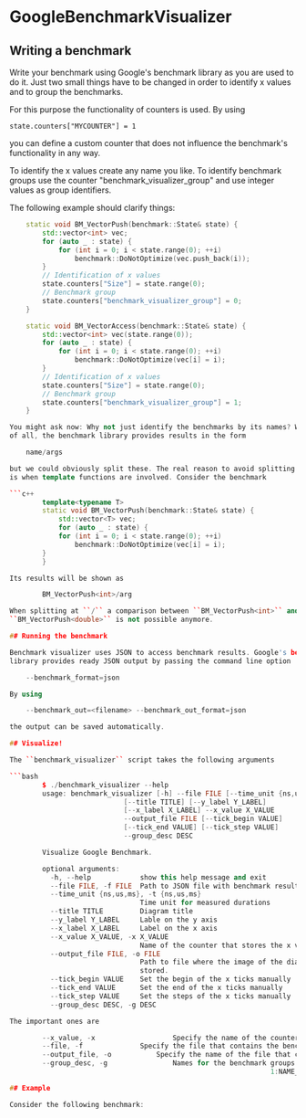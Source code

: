 # GoogleBenchmarkVisualizer

## Writing a benchmark

Write your benchmark using Google's benchmark library as you are used to do it.
Just two small things have to be changed in order to identify x values and to
group the benchmarks. 

For this purpose the functionality of counters is used. By using

    state.counters["MYCOUNTER"] = 1

you can define a custom counter that does not influence the benchmark's 
functionality in any way.

To identify the x values create any name you like. To identify benchmark
groups use the counter "benchmark_visualizer_group" and use integer values as
group identifiers.

The following example should clarify things:

```c++
    static void BM_VectorPush(benchmark::State& state) {
    	std::vector<int> vec;
    	for (auto _ : state) {
    		for (int i = 0; i < state.range(0); ++i) 
    			benchmark::DoNotOptimize(vec.push_back(i));
    	}
    	// Identification of x values
    	state.counters["Size"] = state.range(0);
    	// Benchmark group
    	state.counters["benchmark_visualizer_group"] = 0;
    }

    static void BM_VectorAccess(benchmark::State& state) {
    	std::vector<int> vec(state.range(0));
    	for (auto _ : state) {
    		for (int i = 0; i < state.range(0); ++i) 
    			benchmark::DoNotOptimize(vec[i] = i);
    	}
    	// Identification of x values
    	state.counters["Size"] = state.range(0);
    	// Benchmark group
    	state.counters["benchmark_visualizer_group"] = 1;
    }

You might ask now: Why not just identify the benchmarks by its names? Well first
of all, the benchmark library provides results in the form

    name/args

but we could obviously split these. The real reason to avoid splitting of names
is when template functions are involved. Consider the benchmark

```c++
		template<typename T>
		static void BM_VectorPush(benchmark::State& state) {
			std::vector<T> vec;
			for (auto _ : state) {
    		for (int i = 0; i < state.range(0); ++i) 
    			benchmark::DoNotOptimize(vec[i] = i);
    	}
		}

Its results will be shown as

		BM_VectorPush<int>/arg

When splitting at ``/`` a comparison between ``BM_VectorPush<int>`` and 
``BM_VectorPush<double>`` is not possible anymore.

## Running the benchmark

Benchmark visualizer uses JSON to access benchmark results. Google's benchmark
library provides ready JSON output by passing the command line option

    --benchmark_format=json

By using

    --benchmark_out=<filename> --benchmark_out_format=json

the output can be saved automatically.

## Visualize!

The ``benchmark_visualizer`` script takes the following arguments

```bash
		$ ./benchmark_visualizer --help
		usage: benchmark_visualizer [-h] --file FILE [--time_unit {ns,us,ms}]
                            [--title TITLE] [--y_label Y_LABEL]
                            [--x_label X_LABEL] --x_value X_VALUE
                            --output_file FILE [--tick_begin VALUE]
                            [--tick_end VALUE] [--tick_step VALUE]
                            --group_desc DESC

		Visualize Google Benchmark.

		optional arguments:
		  -h, --help            show this help message and exit
		  --file FILE, -f FILE  Path to JSON file with benchmark results
		  --time_unit {ns,us,ms}, -t {ns,us,ms}
		                        Time unit for measured durations
		  --title TITLE         Diagram title
		  --y_label Y_LABEL     Lable on the y axis
		  --x_label X_LABEL     Label on the x axis
		  --x_value X_VALUE, -x X_VALUE
		                        Name of the counter that stores the x value
		  --output_file FILE, -o FILE
		                        Path to file where the image of the diagram will be
		                        stored.
		  --tick_begin VALUE    Set the begin of the x ticks manually
		  --tick_end VALUE      Set the end of the x ticks manually
		  --tick_step VALUE     Set the steps of the x ticks manually
		  --group_desc DESC, -g DESC

The important ones are

		--x_value, -x 					Specify the name of the counter that identifies the x valued
		--file, -f              Specify the file that contains the benchmark results as JSON
		--output_file, -o 			Specify the name of the file that contains the benchmark plot
		--group_desc, -g 				Names for the benchmark groups using the following pattern:
																1:NAME_OF_GROUP_1,2:NAME_OF_GROUP_2,...

## Example

Consider the following benchmark: